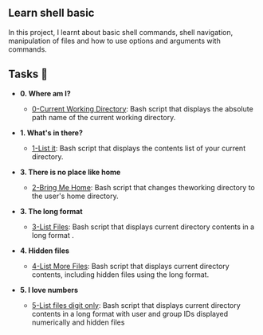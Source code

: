 ## Learn shell basic
In this project, I learnt about basic shell commands, shell navigation, manipulation of files and how to use options and arguments with commands.
## Tasks :page_with_curl:
* **0. Where am I?**

  * [0-Current Working Directory](0-current_working_directory): Bash script that displays the absolute path name of the current working directory.

* **1. What's in there?**

  * [1-List it](1-listit): Bash script that displays the contents list of your current directory.

* **3. There is no place like home**

  * [2-Bring Me Home](2-bring_me_home): Bash script that changes theworking directory to the user's home directory.

* **3. The long format**

  * [3-List Files](3-listfiles): Bash script that displays current directory contents in a long format
  .
* **4. Hidden files**

  * [4-List More Files](4-listmorefiles): Bash script that displays current directory contents, including hidden files using the long format.

* **5. I love numbers**

  * [5-List files digit only](5-listfilesdigitonly): Bash script that displays current directory contents in a long format with user and group IDs displayed numerically and hidden files
